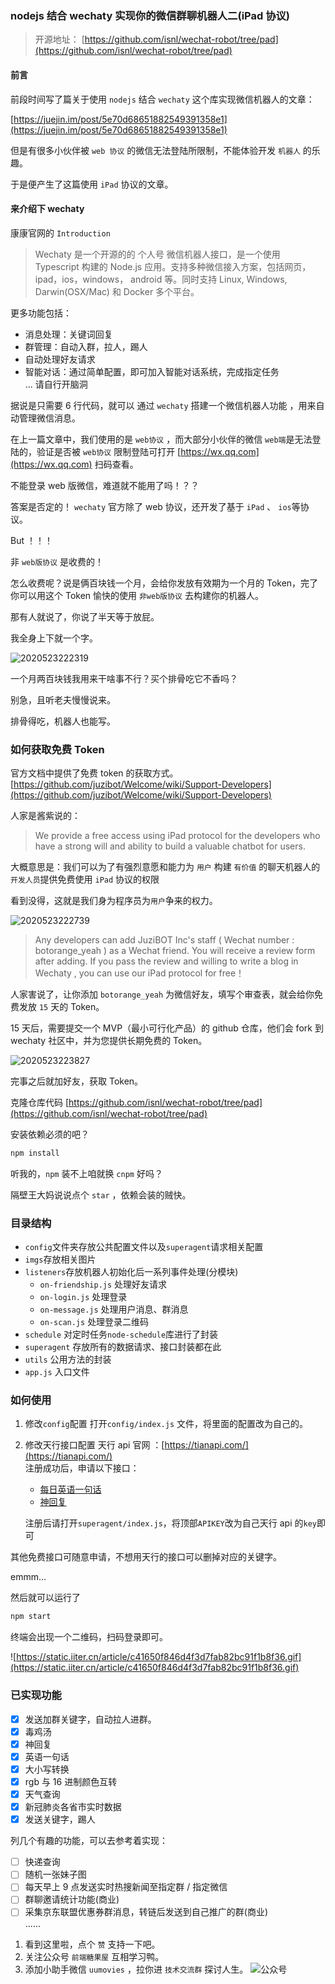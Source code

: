 ### nodejs 结合 wechaty 实现你的微信群聊机器人二(iPad 协议)

> 开源地址： [https://github.com/isnl/wechat-robot/tree/pad](https://github.com/isnl/wechat-robot/tree/pad)

#### 前言

前段时间写了篇关于使用 `nodejs` 结合 `wechaty` 这个库实现微信机器人的文章：

[https://juejin.im/post/5e70d68651882549391358e1](https://juejin.im/post/5e70d68651882549391358e1)

但是有很多小伙伴被 `web 协议` 的微信无法登陆所限制，不能体验开发 `机器人` 的乐趣。

于是便产生了这篇使用 `iPad` 协议的文章。

#### 来介绍下 wechaty

康康官网的 `Introduction`

> Wechaty 是一个开源的的 个人号 微信机器人接口，是一个使用 Typescript 构建的 Node.js 应用。支持多种微信接入方案，包括网页，ipad，ios，windows， android 等。同时支持 Linux, Windows, Darwin(OSX/Mac) 和 Docker 多个平台。

更多功能包括：

- 消息处理：关键词回复
- 群管理：自动入群，拉人，踢人
- 自动处理好友请求
- 智能对话：通过简单配置，即可加入智能对话系统，完成指定任务  
  ... 请自行开脑洞

据说是只需要 6 行代码，就可以 通过 `wechaty` 搭建一个微信机器人功能 ，用来自动管理微信消息。

在上一篇文章中，我们使用的是 `web协议` ，而大部分小伙伴的微信 `web端`是无法登陆的，验证是否被 `web协议` 限制登陆可打开 [https://wx.qq.com](https://wx.qq.com) 扫码查看。

不能登录 web 版微信，难道就不能用了吗！？？

答案是否定的！ `wechaty` 官方除了 web 协议，还开发了基于 `iPad` 、 `ios`等协议。

But ！！！

非 `web版协议` 是收费的！

怎么收费呢？说是俩百块钱一个月，会给你发放有效期为一个月的 Token，完了你可以用这个 Token 愉快的使用 `非web版协议` 去构建你的机器人。

那有人就说了，你说了半天等于放屁。

我全身上下就一个字。

![2020523222319](https://static.iiter.cn/article/2020523222319.png)

一个月两百块钱我用来干啥事不行？买个排骨吃它不香吗？

别急，且听老夫慢慢说来。

排骨得吃，机器人也能写。

### 如何获取免费 Token

官方文档中提供了免费 token 的获取方式。
[https://github.com/juzibot/Welcome/wiki/Support-Developers](https://github.com/juzibot/Welcome/wiki/Support-Developers)

人家是酱紫说的：

> We provide a free access using iPad protocol for the developers who have a strong will and ability to build a valuable chatbot for users.

大概意思是：我们可以为了有强烈意愿和能力为 `用户` 构建 `有价值` 的聊天机器人的`开发人员`提供免费使用 `iPad` 协议的权限

看到没得，这就是我们身为程序员为`用户`争来的权力。

![2020523222739](https://static.iiter.cn/article/2020523222739.png)

> Any developers can add JuziBOT Inc's staff ( Wechat number : botorange_yeah ) as a Wechat friend. You will receive a review form after adding. If you pass the review and willing to write a blog in Wechaty , you can use our iPad protocol for free！

人家害说了，让你添加 `botorange_yeah` 为微信好友，填写个审查表，就会给你免费发放 `15` 天的 Token。

15 天后，需要提交一个 MVP（最小可行化产品）的 github 仓库，他们会 fork 到 wechaty 社区中，并为您提供长期免费的 Token。

![2020523223827](https://static.iiter.cn/article/2020523223827.png)

完事之后就加好友，获取 Token。

克隆仓库代码 [https://github.com/isnl/wechat-robot/tree/pad](https://github.com/isnl/wechat-robot/tree/pad)

安装依赖必须的吧？

```bash
npm install
```

听我的，`npm` 装不上咱就换 `cnpm` 好吗？

隔壁王大妈说说点个 `star` ，依赖会装的贼快。

### 目录结构

- `config`文件夹存放公共配置文件以及`superagent`请求相关配置
- `imgs`存放相关图片
- `listeners`存放机器人初始化后一系列事件处理(分模块)
  - `on-friendship.js` 处理好友请求
  - `on-login.js` 处理登录
  - `on-message.js` 处理用户消息、群消息
  - `on-scan.js` 处理登录二维码
- `schedule` 对定时任务`node-schedule`库进行了封装
- `superagent` 存放所有的数据请求、接口封装都在此
- `utils` 公用方法的封装
- `app.js` 入口文件

### 如何使用

1. 修改`config`配置
   打开`config/index.js` 文件，将里面的配置改为自己的。
2. 修改天行接口配置
   天行 api 官网 ：[https://tianapi.com/](https://tianapi.com/)  
    注册成功后，申请以下接口：

   - [每日英语一句话](https://www.tianapi.com/apiview/62)
   - [神回复](https://www.tianapi.com/apiview/39)

   注册后请打开`superagent/index.js`，将顶部`APIKEY`改为自己天行 api 的`key`即可

其他免费接口可随意申请，不想用天行的接口可以删掉对应的关键字。

emmm...

然后就可以运行了

```bash
npm start
```

终端会出现一个二维码，扫码登录即可。

![https://static.iiter.cn/article/c41650f846d4f3d7fab82bc91f1b8f36.gif](https://static.iiter.cn/article/c41650f846d4f3d7fab82bc91f1b8f36.gif)

### 已实现功能

- [x] 发送加群关键字，自动拉人进群。
- [x] 毒鸡汤
- [x] 神回复
- [x] 英语一句话
- [x] 大小写转换
- [x] rgb 与 16 进制颜色互转
- [x] 天气查询
- [x] 新冠肺炎各省市实时数据
- [x] 发送关键字，踢人

列几个有趣的功能，可以去参考着实现：

- [ ] 快递查询
- [ ] 随机一张妹子图
- [ ] 每天早上 9 点发送实时热搜新闻至指定群 / 指定微信
- [ ] 群聊邀请统计功能(商业)
- [ ] 采集京东联盟优惠券群消息，转链后发送到自己推广的群(商业)  
       ......

1. 看到这里啦，点个 `赞` 支持一下吧。
2. 关注公众号 `前端糖果屋` 互相学习鸭。
3. 添加小助手微信 `uumovies` ，拉你进 `技术交流群` 探讨人生。
   ![公众号](https://static.iiter.cn/mp_footer_new.png)
